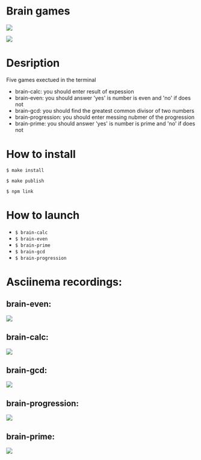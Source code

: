 # Brain games
<a href="https://codeclimate.com/github/codeclimate/codeclimate/maintainability"><img src="https://api.codeclimate.com/v1/badges/a99a88d28ad37a79dbf6/maintainability" /></a>

[![](https://github.com/uzoc11/frontend-project-lvl1/workflows/zhenya/badge.svg)](https://github.com/uzoc11/frontend-project-lvl1/actions)

# Desription
Five games exectued in the terminal
- brain-calc: you should enter result of expession
- brain-even: you should answer 'yes' is number is even and 'no' if does not
- brain-gcd: you should find the greatest common divisor of two numbers
- brain-progression: you should enter messing nubmer of the progression
- brain-prime: you should answer 'yes' is number is prime and 'no' if does not

# How to install
` $ make install `

` $ make publish `

` $ npm link `

# How to launch
- ` $ brain-calc `
- ` $ brain-even `
- ` $ brain-prime `
- ` $ brain-gcd `
- ` $ brain-progression `


# Asciinema recordings:
## brain-even:

<a href="https://asciinema.org/a/ceCbK4YUe1cLzuJxz2TGCoRqa" target="_blank"><img src="https://asciinema.org/a/ceCbK4YUe1cLzuJxz2TGCoRqa.svg" /></a>

## brain-calc:
<a href="https://asciinema.org/a/rjuhuNJdqB6xUHQGsQnKDhK4V" target="_blank"><img src="https://asciinema.org/a/rjuhuNJdqB6xUHQGsQnKDhK4V.svg" /></a>

## brain-gcd:

<a href="https://asciinema.org/a/HPgTjWCzPMntMp2qMbxi6arU9" target="_blank"><img src="https://asciinema.org/a/HPgTjWCzPMntMp2qMbxi6arU9.svg" /></a>

## brain-progression:

<a href="https://asciinema.org/a/JgybQoY1bzvBflPkrANkWPOKM" target="_blank"><img src="https://asciinema.org/a/JgybQoY1bzvBflPkrANkWPOKM.svg" /></a>

## brain-prime:

<a href="https://asciinema.org/a/0nBLqINnijCaOWxulcFmYaCc1" target="_blank"><img src="https://asciinema.org/a/0nBLqINnijCaOWxulcFmYaCc1.svg" /></a>
